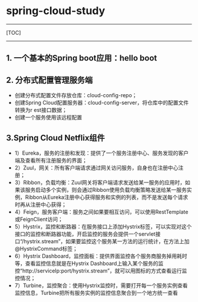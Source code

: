 # spring-cloud-study


---
[TOC]

---

## 1. 一个基本的Spring boot应用：hello boot

## 2. 分布式配置管理服务端
+ 创建分布式配置文件存放仓库：cloud-config-repo；
+ 创建Spring Cloud配置服务器：cloud-config-server，将仓库中的配置文件转换为r
est接口数据；
+ 创建一个服务使用该远程配置

## 3.Spring Cloud Netflix组件
- 1）Eureka，服务的注册和发现：提供了一个服务注册中心、服务发现的客户端及查看所有注册服务的界面；
- 2）Zuul，网关：所有客户端请求通过网关访问服务，自身也在注册中心注册；
- 3）Ribbon，负载均衡：Zuul网关将客户端请求发送给某一服务的应用时，如果该服务启动多个实例，则会通过Ribbon使用负载均衡策略发送给某一服务实例，Ribbon从Eureka注册中心获得服务和实例的列表，而不是发送每个请求时再从注册中心获得；
- 4）Feign，服务客户端：服务之间如果要相互访问，可以使用RestTemplate或FeignClient访问；
- 5）Hystrix，监控和断路器：在服务接口上添加Hystrix标签，可以实现对这个接口的监控和断路器功能，开启监控的服务会提供一个servlet接口“/hystrix.stream”，如果要监控这个服务某一方法的运行统计，在方法上加 @HystrixCommand标签；
- 6）Hystrix Dashboard，监控面板：提供界面监控各个服务商服务掉用耗时等，查看监控信息就是在Hystrix Dashboard上输入某个服务的监控“http://serviceIp:port/hystrix.stream”，就可以用图标的方式查看运行监控情况；
- 7）Turbine，监控聚合：使用Hystrix监控时，需要打开每一个服务实例查看监控信息，Turbine把所有服务实例的监控信息聚合到一个地方统一查看